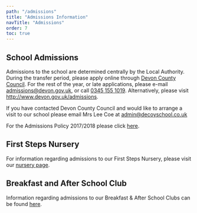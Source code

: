 ```yaml
---
path: "/admissions"
title: "Admissions Information"
navTitle: "Admissions"
order: 7
toc: true
---
```


## School Admissions

Admissions to the school are determined centrally by the Local Authority. During the transfer period, please apply online through [Devon County Council][1]. For the rest of the year, or late applications, please e-mail <a href="mailto:admissions@devon.gov.uk">admissions@devon.gov.uk</a>, or call <a href="tel:+44345 155 1019">0345 155 1019</a>. Alternatively, please visit http://www.devon.gov.uk/admissions.

If you have contacted Devon County Council and would like to arrange a visit to our school please email Mrs Lee Coe at <a href="mailto:admin@decoyschool.co.uk">admin@decoyschool.co.uk</a>

For the Admissions Policy 2017/2018 please click [here][5].

## First Steps Nursery
For information regarding admissions to our First Steps Nursery, please visit our [nursery page][2].

## Breakfast and After School Club

Information regarding admissions to our Breakfast & After School Clubs can be found [here][3].

[1]: http://www.devon.gov.uk/admissionsonline
[2]: /nursery
[3]: /extended-schools
[5]: https://drive.google.com/file/d/0B76W__U5CTntVWlURk51SEpkWHc/view?usp=sharing